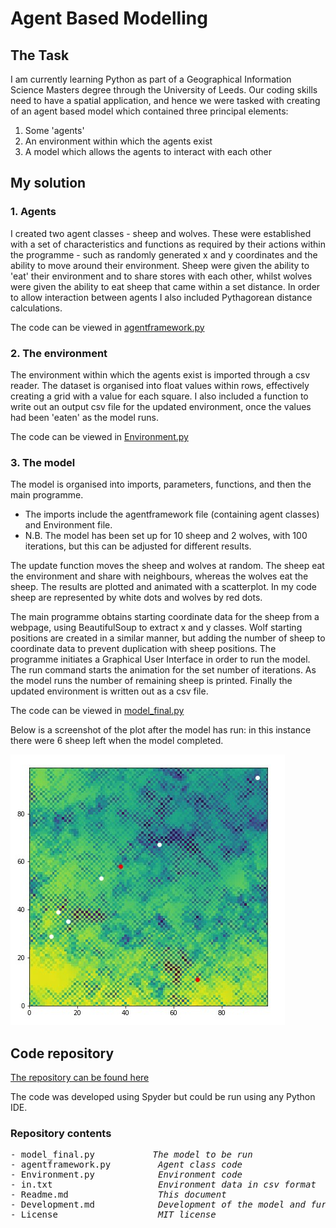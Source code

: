 # Agent Based Modelling

## The Task

I am currently learning Python as part of a Geographical Information Science Masters degree through the University of Leeds.  Our coding skills need to have a spatial application, and hence we were tasked with creating of an agent based model which contained three principal elements:
1.  Some 'agents'
2.  An environment within which the agents exist
3.  A model which allows the agents to interact with each other

## My solution

### 1. Agents

I created two agent classes - sheep and wolves. These were established with a set of characteristics and functions as required by their actions within the programme - such as randomly generated x and y coordinates and the ability to move around their environment.  Sheep were given the ability to 'eat' their environment and to share stores with each other, whilst wolves were given the ability to eat sheep that came within a set distance.  In order to allow interaction between agents I also included Pythagorean distance calculations.

The code can be viewed in <a href="https://github.com/geocoder21/githubintro/agentframework.py">agentframework.py</a>

### 2. The environment

The environment within which the agents exist is imported through a csv reader.  The dataset is organised into float values within rows, effectively creating a grid with a value for each square.  I also included a function to write out an output csv file for the updated environment, once the values had been 'eaten' as the model runs.

The code can be viewed in <a href="https://github.com/geocoder21/githubintro/Environment.py">Environment.py</a>

### 3. The model

The model is organised into imports, parameters, functions, and then the main programme.  
- The imports include the agentframework file (containing agent classes) and Environment file.  
- N.B. The model has been set up for 10 sheep and 2 wolves, with 100 iterations, but this can be adjusted for different results.

The update function moves the sheep and wolves at random.  The sheep eat the environment and share with neighbours, whereas the wolves eat the sheep.  The results are plotted and animated with a scatterplot.  In my code sheep are represented by white dots and wolves by red dots.  

The main programme obtains starting coordinate data for the sheep from a webpage, using BeautifulSoup to extract x and y classes.  Wolf starting positions are created in a similar manner, but adding the number of sheep to coordinate data to prevent duplication with sheep positions.  The programme initiates a Graphical User Interface in order to run the model.  The run command starts the animation for the set number of iterations.  As the model runs the number of remaining sheep is printed.  Finally the updated environment is written out as a csv file.

The code can be viewed in <a href="https://github.com/geocoder21/githubintro/model_final.py">model_final.py</a>

Below is a screenshot of the plot after the model has run: in this instance there were 6 sheep left when the model completed.

![](plotscreesnhot.jpeg)


## Code repository

<a href="https://github.com/geocoder21/githubintro"> The repository can be found here</a>

The code was developed using Spyder but could be run using any Python IDE.

### Repository contents
<pre>
- model_final.py           <i>The model to be run </i>
- agentframework.py        <i> Agent class code </i>
- Environment.py           <i> Environment code </i>
- in.txt                   <i> Environment data in csv format </i>
- Readme.md                <i> This document </i>
- Development.md           <i> Development of the model and further ideas</i>
- License                  <i> MIT license </i>
</pre>
